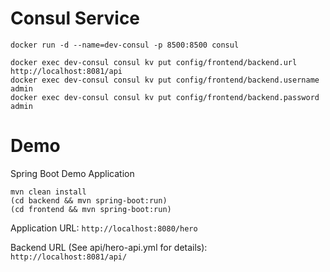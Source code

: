 # Consul Service
```
docker run -d --name=dev-consul -p 8500:8500 consul

docker exec dev-consul consul kv put config/frontend/backend.url http://localhost:8081/api
docker exec dev-consul consul kv put config/frontend/backend.username admin
docker exec dev-consul consul kv put config/frontend/backend.password admin
```

# Demo
Spring Boot Demo Application

```
mvn clean install
(cd backend && mvn spring-boot:run)
(cd frontend && mvn spring-boot:run)
```

Application URL: `http://localhost:8080/hero`

Backend URL (See api/hero-api.yml for details): `http://localhost:8081/api/`
